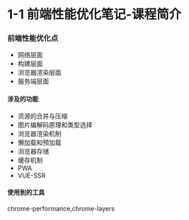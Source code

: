 # 1-1 前端性能优化笔记-课程简介

### 前端性能优化点

- 网络层面
- 构建层面
- 浏览器渲染层面
- 服务端层面

#### 涉及的功能

- 资源的合并与压缩
- 图片编解码原理和类型选择
- 浏览器渲染机制
- 懒加载和预加载
- 浏览器存储
- 缓存机制
- PWA
- VUE-SSR

#### 使用到的工具

chrome-performance,chrome-layers

